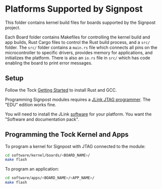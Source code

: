 Platforms Supported by Signpost
===============================

This folder contains kernel build files for boards supported by the Signpost
project.

Each Board folder contains Makefiles for controlling the kernel build and app
builds, Rust Cargo files to control the Rust build process, and a `src/`
folder. The `src/` folder contains a `main.rs` file which connects all pins on
the microcontroller to specific drivers, provides memory for applications, and 
initializes the platform. There is also an `io.rs` file in `src/` which has
code enabling the board to print error messages.

Setup
-----

Follow the Tock [Getting Started](https://github.com/helena-project/tock/blob/master/doc/Getting_Started.md)
to install Rust and GCC.

Programming Signpost modules requires a [JLink JTAG programmer](https://www.segger.com/jlink-general-info.html).
The "EDU" edition works fine.

You will need to install the JLink [software](https://www.segger.com/jlink-software.html)
for your platform. You want the "Software and documentation pack".


Programming the Tock Kernel and Apps
------------------------------------

To program a kernel for Signpost with JTAG connected to the module:

```bash
cd software/kernel/boards/<BOARD_NAME>/
make flash
```

To program an application:

```bash
cd software/apps/<BOARD_NAME>/<APP_NAME>/
make flash
```

